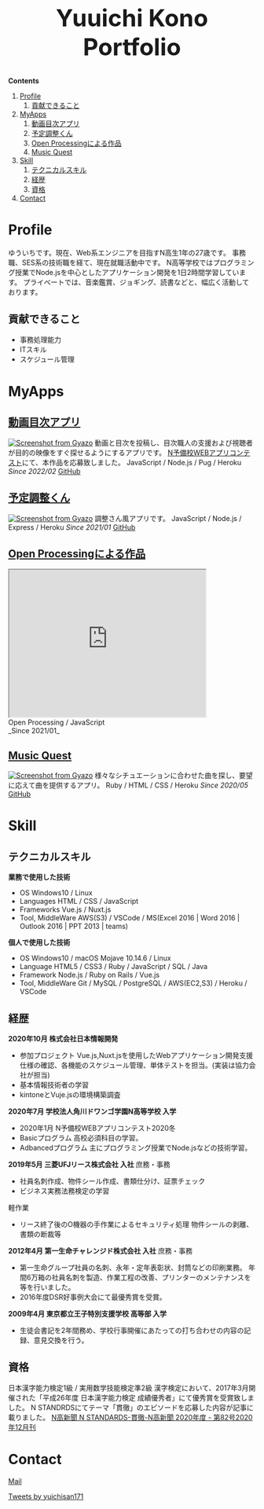 <div style="text-align:center;font-size:3rem;font-weight:bold;">Yuuichi Kono<br>
Portfolio</div><br>

**Contents**
<!-- @import "[TOC]" {cmd="toc" depthFrom=1 depthTo=6 orderedList=true} -->

<!-- code_chunk_output -->

1. [Profile](#profile)
    1. [貢献できること](#貢献できること)
2. [MyApps](#myapps)
    1. [動画目次アプリ](#動画目次アプリhttpsarcane-depths-59921herokuappcomposts)
    2. [予定調整くん](#予定調整くんhttpscalm-atoll-21128herokuappcom)
    3. [Open Processingによる作品](#open-processingによる作品httpswwwopenprocessingorgsketch1052903)
    4. [Music Quest](#music-questhttpsmusicquestherokuappcom)
3. [Skill](#skill)
    1. [テクニカルスキル](#テクニカルスキル)
    2. [経歴](#経歴)
    3. [資格](#資格)
4. [Contact](#contact)

<!-- /code_chunk_output -->

# Profile
ゆういちです。現在、Web系エンジニアを目指すN高生1年の27歳です。
事務職、SES系の技術職を経て、現在就職活動中です。
N高等学校ではプログラミング授業でNode.jsを中心としたアプリケーション開発を1日2時間学習しています。
プライベートでは、音楽鑑賞、ジョギング、読書などと、幅広く活動しております。

## 貢献できること
- 事務処理能力
- ITスキル
- スケジュール管理

# MyApps
## [動画目次アプリ](https://arcane-depths-59921.herokuapp.com/posts)
[![Screenshot from Gyazo](https://gyazo.com/57bba5e009b4c9b66a05afd948f16b1c/raw)](https://gyazo.com/57bba5e009b4c9b66a05afd948f16b1c)
動画と目次を投稿し、目次職人の支援および視聴者が目的の映像をすぐ探せるようにするアプリです。
[N予備校WEBアプリコンテスト](https://progedu.github.io/webappcontest/2020/winter/entry/index.html)にて、本作品を応募致しました。
JavaScript / Node.js / Pug / Heroku
_Since 2022/02_ [GitHub](https://github.com/yuichisan171/douga-mokuji)

## [予定調整くん](https://calm-atoll-21128.herokuapp.com/)
[![Screenshot from Gyazo](https://gyazo.com/fb5be7833b73430b33016ad0ebd5bacf/raw)](https://i.gyazo.com/fb5be7833b73430b33016ad0ebd5bacf)
調整さん風アプリです。
JavaScript / Node.js / Express / Heroku
_Since 2021/01_ [GitHub](https://github.com/yuichisan171/schedule-arranger)

## [Open Processingによる作品](https://www.openprocessing.org/sketch/1052903)
<iframe src="https://www.openprocessing.org/sketch/1052903/embed/" width="400" height="300"></iframe><br>
Open Processing / JavaScript<br>
_Since 2021/01_

## [Music Quest](https://musicquest.herokuapp.com/)
[![Screenshot from Gyazo](https://gyazo.com/2869dfe205711fbd7e0ddea759074dcb/raw)](https://gyazo.com/2869dfe205711fbd7e0ddea759074dcb)
様々なシチュエーションに合わせた曲を探し、要望に応えて曲を提供するアプリ。
Ruby / HTML / CSS / Heroku
_Since 2020/05_ [GitHub](https://github.com/yuichisan171/musicquest)

# Skill

## テクニカルスキル

**業務で使用した技術**
- OS
Windows10 / Linux
- Languages
HTML / CSS / JavaScript
- Frameworks
Vue.js / Nuxt.js
- Tool, MiddleWare
AWS(S3) / VSCode / MS(Excel 2016 | Word 2016 | Outlook 2016 | PPT 2013 | teams)

**個人で使用した技術**

- OS
Windows10 / macOS Mojave 10.14.6 / Linux
- Language
HTML5 / CSS3 / Ruby / JavaScript / SQL / Java
- Framework
Node.js / Ruby on Rails / Vue.js
- Tool, MiddleWare
Git / MySQL / PostgreSQL / AWS(EC2,S3) / Heroku / VSCode

## 経歴

**2020年10月 株式会社日本情報開発**
- 参加プロジェクト
Vue.js,Nuxt.jsを使用したWebアプリケーション開発支援
仕様の確認、各機能のスケジュール管理、単体テストを担当。(実装は協力会社が担当)
- 基本情報技術者の学習
- kintoneとVuje.jsの環境構築調査

**2020年7月 学校法人角川ドワンゴ学園N高等学校 入学**
- 2020年1月 N予備校WEBアプリコンテスト2020冬
- Basicプログラム
高校必須科目の学習。
- Adbancedプログラム
主にプログラミング授業でNode.jsなどの技術学習。

**2019年5月 三菱UFJリース株式会社 入社**
庶務・事務
- 社員名刺作成、物件シール作成、書類仕分け、証票チェック
- ビジネス実務法務検定の学習

軽作業
- リース終了後のO機器の手作業によるセキュリティ処理
物件シールの剥離、書類の断裁等

**2012年4月 第一生命チャレンジド株式会社 入社**
庶務・事務
- 第一生命グループ社員の名刺、永年・定年表彰状、封筒などの印刷業務。
 年間6万箱の社員名刺を製造、作業工程の改善、プリンターのメンテナンスを等を行いました。
- 2016年度DSR好事例大会にて最優秀賞を受賞。

**2009年4月 東京都立王子特別支援学校 高等部 入学**
- 生徒会書記を2年間務め、学校行事開催にあたっての打ち合わせの内容の記録、意見交換を行う。

## 資格
日本漢字能力検定1級 / 実用数学技能検定準2級
漢字検定において、2017年3月開催された「平成26年度 日本漢字能力検定 成績優秀者」にて優秀賞を受賞致しました。
N STANDRDSにてテーマ「貫徹」のエピソードを応募した内容が記事に載りました。
[N高新聞 N STANDARDS-貫徹-N高新聞 2020年度 - 第82号2020年12月刊](https://sites.google.com/nnn.ed.jp/n-newspaper2019/%E7%AC%AC82%E5%8F%B72020%E5%B9%B412%E6%9C%88%E5%88%8A?pli=1&authuser=2#h.h84ebi89n3hj)

# Contact
[Mail](mailto:yuuichi_20n2100080@nnn.ed.jp)

<a class="twitter-timeline" data-width="400" data-height="600" data-theme="light" href="https://twitter.com/yuichisan171?ref_src=twsrc%5Etfw">Tweets by yuichisan171</a> <script async src="https://platform.twitter.com/widgets.js" charset="utf-8"></script>
